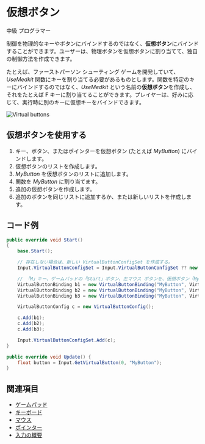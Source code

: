 # 仮想ボタン

<span class="label label-doc-level">中級</span>
<span class="label label-doc-audience">プログラマー</span>

制御を物理的なキーやボタンにバインドするのではなく、**仮想ボタン**にバインドすることができます。ユーザーは、物理ボタンを仮想ボタンに割り当てて、独自の制御方法を作成できます。

たとえば、ファーストパーソン シューティング ゲームを開発していて、_UseMedkit_ 関数にキーを割り当てる必要があるものとします。関数を特定のキーにバインドするのではなく、_UseMedkit_ という名前の**仮想ボタン**を作成し、それをたとえば **F** キーに割り当てることができます。プレイヤーは、好みに応じて、実行時に別のキーに仮想キーをバインドできます。

![Virtual buttons](media/index-how-virtual-buttons-work.png)

## 仮想ボタンを使用する

1. キー、ボタン、またはポインターを仮想ボタン (たとえば _MyButton_) にバインドします。
2. 仮想ボタンのリストを作成します。
3. _MyButton_ を仮想ボタンのリストに追加します。
4. 関数を _MyButton_ に割り当てます。
5. 追加の仮想ボタンを作成します。
6. 追加のボタンを同じリストに追加するか、または新しいリストを作成します。

## コード例

```cs
public override void Start()
{
    base.Start();

    // 存在しない場合は、新しい VirtualButtonConfigSet を作成する。
    Input.VirtualButtonConfigSet = Input.VirtualButtonConfigSet ?? new VirtualButtonConfigSet();

    // 「M」キー、ゲームパッドの「Start」ボタン、左マウス ボタンを、仮想ボタン「MyButton」にバインドする。
    VirtualButtonBinding b1 = new VirtualButtonBinding("MyButton", VirtualButton.Keyboard.M);
    VirtualButtonBinding b2 = new VirtualButtonBinding("MyButton", VirtualButton.GamePad.Start);
    VirtualButtonBinding b3 = new VirtualButtonBinding("MyButton", VirtualButton.Mouse.Left);

    VirtualButtonConfig c = new VirtualButtonConfig();

    c.Add(b1);
    c.Add(b2);
    c.Add(b3);

    Input.VirtualButtonConfigSet.Add(c);
}

public override void Update() {
    float button = Input.GetVirtualButton(0, "MyButton");
}
```

## 関連項目
* [ゲームパッド](gamepads.md)
* [キーボード](keyboards.md)
* [マウス](mouse.md)
* [ポインター](pointers.md)
* [入力の概要](index.md)
